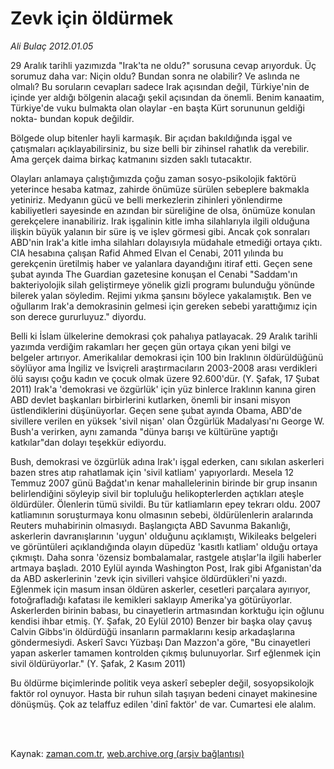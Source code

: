# Zevk için öldürmek

*Ali Bulaç 2012.01.05*

<td class="columnist-detail">
<p>29 Aralık tarihli yazımızda "Irak'ta ne oldu?" sorusuna cevap arıyorduk. Üç sorumuz daha var: Niçin oldu? Bundan sonra ne olabilir? Ve aslında ne olmalı? Bu soruların cevapları sadece Irak açısından değil, Türkiye'nin de içinde yer aldığı bölgenin alacağı şekil açısından da önemli. Benim kanaatim, Türkiye'de vuku bulmakta olan olaylar -en başta Kürt sorununun geldiği nokta- bundan kopuk değildir.</p>
<p>
<div id="haberMetinDiv">
<p> Bölgede olup bitenler hayli karmaşık. Bir açıdan bakıldığında işgal ve çatışmaları açıklayabilirsiniz, bu size belli bir zihinsel rahatlık da verebilir. Ama gerçek daima birkaç katmanını sizden saklı tutacaktır.
<p> Olayları anlamaya çalıştığımızda çoğu zaman sosyo-psikolojik faktörü yeterince hesaba katmaz, zahirde önümüze sürülen sebeplere bakmakla yetiniriz. Medyanın gücü ve belli merkezlerin zihinleri yönlendirme kabiliyetleri sayesinde en azından bir süreliğine de olsa, önümüze konulan gerekçelere inanabiliriz. Irak işgalinin kitle imha silahlarıyla ilgili olduğuna ilişkin büyük yalanın bir süre iş ve işlev görmesi gibi. Ancak çok sonraları ABD'nin Irak'a kitle imha silahları dolayısıyla müdahale etmediği ortaya çıktı. CIA hesabına çalışan Rafid Ahmed Elvan el Cenabi, 2011 yılında bu gerekçenin üretilmiş haber ve yalanlara dayandığını itiraf etti. Geçen sene şubat ayında The Guardian gazetesine konuşan el Cenabi "Saddam'ın bakteriyolojik silah geliştirmeye yönelik gizli programı bulunduğu yönünde bilerek yalan söyledim. Rejimi yıkma şansını böylece yakalamıştık. Ben ve oğullarım Irak'a demokrasinin gelmesi için gereken sebebi yarattığımız için son derece gururluyuz." diyordu.
<p> Belli ki İslam ülkelerine demokrasi çok pahalıya patlayacak. 29 Aralık tarihli yazımda verdiğim rakamları her geçen gün ortaya çıkan yeni bilgi ve belgeler artırıyor. Amerikalılar demokrasi için 100 bin Iraklının öldürüldüğünü söylüyor ama İngiliz ve İsviçreli araştırmacıların 2003-2008 arası verdikleri ölü sayısı çoğu kadın ve çocuk olmak üzere 92.600'dür. (Y. Şafak, 17 Şubat 2011) Irak'a 'demokrasi ve özgürlük' için yüz binlerce Iraklının kanına giren ABD devlet başkanları birbirlerini kutlarken, önemli bir insani misyon üstlendiklerini düşünüyorlar. Geçen sene şubat ayında Obama, ABD'de sivillere verilen en yüksek 'sivil nişan' olan Özgürlük Madalyası'nı George W. Bush'a verirken, aynı zamanda "dünya barışı ve kültürüne yaptığı katkılar"dan dolayı teşekkür ediyordu.
<p> Bush, demokrasi ve özgürlük adına Irak'ı işgal ederken, canı sıkılan askerleri bazen stres atıp rahatlamak için 'sivil katliam' yapıyorlardı. Mesela 12 Temmuz 2007 günü Bağdat'ın kenar mahallelerinin birinde bir grup insanın belirlendiğini söyleyip sivil bir topluluğu helikopterlerden açtıkları ateşle öldürdüler. Ölenlerin tümü sivildi. Bu tür katliamların epey tekrarı oldu. 2007 katliamının soruşturmaya konu olmasının sebebi, öldürülenlerin aralarında Reuters muhabirinin olmasıydı. Başlangıçta ABD Savunma Bakanlığı, askerlerin davranışlarının 'uygun' olduğunu açıklamıştı, Wikileaks belgeleri ve görüntüleri açıklandığında olayın düpedüz 'kasıtlı katliam' olduğu ortaya çıkmıştı. Daha sonra 'özensiz bombalamalar, rastgele atışlar'la ilgili haberler artmaya başladı. 2010 Eylül ayında Washington Post, Irak gibi Afganistan'da da ABD askerlerinin 'zevk için sivilleri vahşice öldürdükleri'ni yazdı. Eğlenmek için masum insan öldüren askerler, cesetleri parçalara ayırıyor, fotoğrafladığı kafatası ile kemikleri saklayıp Amerika'ya götürüyorlar. Askerlerden birinin babası, bu cinayetlerin artmasından korktuğu için oğlunu kendisi ihbar etmiş. (Y. Şafak, 20 Eylül 2010) Benzer bir başka olay çavuş Calvin Gibbs'in öldürdüğü insanların parmaklarını kesip arkadaşlarına göndermesiydi. Askerî Savcı Yüzbaşı Dan Mazzon'a göre, "Bu cinayetleri yapan askerler tamamen kontrolden çıkmış bulunuyorlar. Sırf eğlenmek için sivil öldürüyorlar." (Y. Şafak, 2 Kasım 2011)
<p> Bu öldürme biçimlerinde politik veya askerî sebepler değil, sosyopsikolojk faktör rol oynuyor. Hasta bir ruhun silah taşıyan bedeni cinayet makinesine dönüşmüş. Çok az telaffuz edilen 'dinî faktör' de var. Cumartesi ele alalım. </p></p></p></p></p></div>
</p>


<p><br>
		 </br></p></td>

Kaynak: [zaman.com.tr](http://zaman.com.tr/yazar.do?yazino=1224387), [web.archive.org (arşiv bağlantısı)](http://web.archive.org/web/20120412104439/http://www.zaman.com.tr/yazar.do?yazino=1224387)

